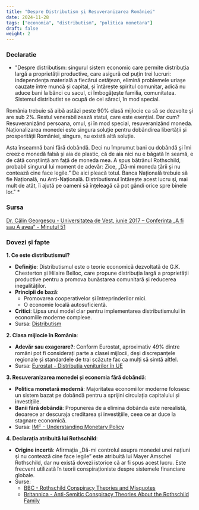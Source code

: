 ```yaml
---
title: "Despre Distributism și Resuveranizarea României"
date: 2024-11-28
tags: ["economia", "distributism", "politica monetara"]
draft: false
weight: 2
---
```


### Declaratie  

* "Despre distributism: singurul sistem economic care permite <span class="emphasis">distribuția largă a proprietății productive</span>, care asigură cel puțin trei lucruri: <span class="emphasis">independența materială a fiecărui cetățean</span>, elimină problemele uriașe cauzate între muncă și capital, și întărește spiritul comunitar, adică nu aduce bani la bănci cu sacul, ci îmbogățește familia, comunitatea. Sistemul distributist se ocupă de cei săraci, în mod special.  

România trebuie să aibă astăzi peste <span class="emphasis">90% clasă mijlocie</span> ca să se dezvolte și are sub 2%. Restul venerabilizează statul, care este esențial. Dar cum? Resuveranizând persoana, omul, și în mod special, <span class="emphasis">resuveranizând moneda</span>. Naționalizarea monedei este singura soluție pentru dobândirea libertății și prosperității României, singura, nu există altă soluție.  

Asta înseamnă bani fără dobândă. Deci nu împrumut bani cu dobândă și îmi creez o monedă falsă și aia de plastic, că de aia nici nu e băgată în seamă, e de câtă conștiință am față de moneda mea. A spus bătrânul Rothschild, probabil singurul lui moment de adevăr: Zice, „<span class="emphasis">Dă-mi moneda țării</span> și nu contează cine face legile.” De aici pleacă totul. Banca Națională trebuie să fie <span class="emphasis">Națională, nu Anti-Națională</span>. Distributismul întărește acest lucru și, mai mult de atât, îi ajută pe oameni să înțeleagă că pot gândi orice spre binele lor." *  

### Sursa  
[Dr. Călin Georgescu - Universitatea de Vest, iunie 2017 – Conferinta „A fi sau A avea” - Minutul 51](https://www.youtube.com/watch?v=zlo5oq8XMT8)

### Dovezi și fapte  
<!--more-->

**1. Ce este distributismul?**  
- **Definiție**: Distributismul este o teorie economică dezvoltată de G.K. Chesterton și Hilaire Belloc, care propune distribuția largă a proprietății productive pentru a promova bunăstarea comunitară și reducerea inegalităților.  
- **Principii de bază**:  
  - Promovarea cooperativelor și întreprinderilor mici.  
  - O economie locală autosuficientă.  
- **Critici**: Lipsa unui model clar pentru implementarea distributismului în economiile moderne complexe.  
- Sursa: [Distributism](https://ro.wikipedia.org/wiki/Distributism) 


**2. Clasa mijlocie în România**:  
- **Adevăr sau exagerare?**: Conform Eurostat, aproximativ 49% dintre români pot fi considerați parte a clasei mijlocii, deși discrepanțele regionale și standardele de trai scăzute fac ca mulți să simtă altfel. 
- Sursa: [Eurostat - Distribuția veniturilor în UE](https://ec.europa.eu/eurostat)  

**3. Resuveranizarea monedei și economia fără dobândă**:  
- **Politica monetară modernă**: Majoritatea economiilor moderne folosesc un sistem bazat pe dobândă pentru a sprijini circulația capitalului și investițiile.  
- **Banii fără dobândă**: Propunerea de a elimina dobânda este nerealistă, deoarece ar descuraja creditarea și investițiile, ceea ce ar duce la stagnare economică.  
- Sursa: [IMF - Understanding Monetary Policy](https://www.imf.org/en/About/Factsheets/Sheets/2024/Understanding-Monetary-Policy)  

**4. Declarația atribuită lui Rothschild**:  
- **Origine incertă**: Afirmația „Dă-mi controlul asupra monedei unei națiuni și nu contează cine face legile” este atribuită lui Mayer Amschel Rothschild, dar nu există dovezi istorice că ar fi spus acest lucru. Este frecvent utilizată în teorii conspiraționiste despre sistemele financiare globale.  
- Surse:  
  - [BBC - Rothschild Conspiracy Theories and Misquotes](https://www.bbc.com/news/uk-politics-68853672)  
  - [Britannica - Anti-Semitic Conspiracy Theories About the Rothschild Family](https://www.britannica.com/story/where-do-anti-semitic-conspiracy-theories-about-the-rothschild-family-come-from)  


